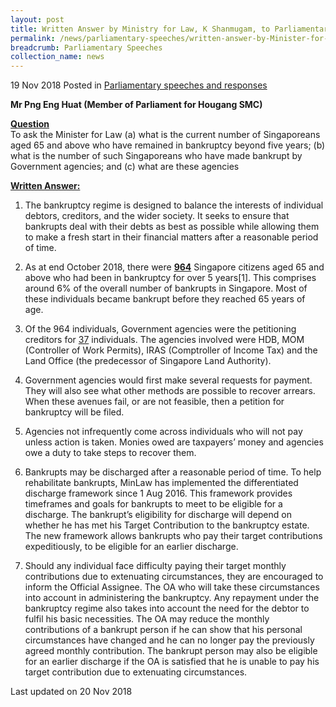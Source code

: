 ```yaml
---
layout: post
title: Written Answer by Ministry for Law, K Shanmugam, to Parliamentary Question on Insolvency
permalink: /news/parliamentary-speeches/written-answer-by-Minister-for-Law-KShanmugam-to-Parliamentary-Question-on-insolvency
breadcrumb: Parliamentary Speeches
collection_name: news
---
```


19 Nov 2018 Posted in [Parliamentary speeches and responses](/news/parliamentary-speeches)

**Mr Png Eng Huat (Member of Parliament for Hougang SMC)**

**<u>Question</u>**  
To ask the Minister for Law (a) what is the current number of Singaporeans aged 65 and above who have remained in bankruptcy beyond five years; (b) what is the number of such Singaporeans who have made bankrupt by Government agencies; and (c) what are these agencies


**<u>Written Answer:</u>**


1. The bankruptcy regime is designed to balance the interests of individual debtors, creditors, and the wider society. It seeks to ensure that bankrupts deal with their debts as best as possible while allowing them to make a fresh start in their financial matters after a reasonable period of time.
 
2. As at end October 2018, there were **<u>964</u>** Singapore citizens aged 65 and above who had been in bankruptcy for over 5 years[1]. This comprises around 6% of the overall number of bankrupts in Singapore. Most of these individuals became bankrupt before they reached 65 years of age.
 
3. Of the 964 individuals, Government agencies were the petitioning creditors for <u>37</u> individuals. The agencies involved were HDB, MOM (Controller of Work Permits), IRAS (Comptroller of Income Tax) and the Land Office (the predecessor of Singapore Land Authority).
 
4. Government agencies would first make several requests for payment. They will also see what other methods are possible to recover arrears. When these avenues fail, or are not feasible, then a petition for bankruptcy will be filed.
 
5. Agencies not infrequently come across individuals who will not pay unless action is taken. Monies owed are taxpayers’ money and agencies owe a duty to take steps to recover them. 
 
6. Bankrupts may be discharged after a reasonable period of time. To help rehabilitate bankrupts, MinLaw has implemented the differentiated discharge framework since 1 Aug 2016. This framework provides timeframes and goals for bankrupts to meet to be eligible for a discharge. The bankrupt’s eligibility for discharge will depend on whether he has met his Target Contribution to the bankruptcy estate. The new framework allows bankrupts who pay their target contributions expeditiously, to be eligible for an earlier discharge.
 
7. Should any individual face difficulty paying their target monthly contributions due to extenuating circumstances, they are encouraged to inform the Official Assignee. The OA who will take these circumstances into account in administering the bankruptcy. Any repayment under the bankruptcy regime also takes into account the need for the debtor to fulfil his basic necessities. The OA may reduce the monthly contributions of a bankrupt person if he can show that his personal circumstances have changed and he can no longer pay the previously agreed monthly contribution. The bankrupt person may also be eligible for an earlier discharge if the OA is satisfied that he is unable to pay his target contribution due to extenuating circumstances.   


<p class="right-side-updated">Last updated on 20 Nov 2018</p> 

